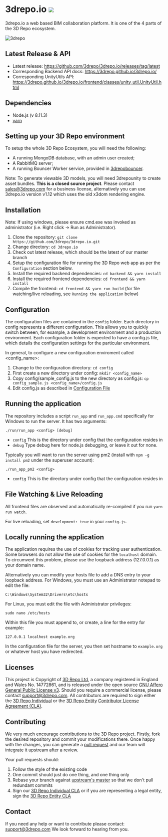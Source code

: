 # 3drepo.io ![](https://travis-ci.org/3drepo/3drepo.io.svg?branch=master)

3drepo.io a web based BIM collaboration platform. It is one of the 4 parts of the 3D Repo ecosystem.

![3drepo](https://user-images.githubusercontent.com/11945337/44221768-60634280-a17a-11e8-989e-089a650e3710.png)

## Latest Release & API
* Latest release: https://github.com/3drepo/3drepo.io/releases/tag/latest
* Corresponding Backend API docs: https://3drepo.github.io/3drepo.io/
* Corresponding UnityUtils API: https://3drepo.github.io/3drepo.io/frontend/classes/unity_util.UnityUtil.html

## Dependencies

* Node.js (v 8.11.3)
* [yarn](https://yarnpkg.com/lang/en/docs/install/)

## Setting up your 3D Repo environment
To setup the whole 3D Repo Ecosystem, you will need the following:
- A running MongoDB database, with an admin user created;
- A RabbitMQ server;
- A running Bouncer Worker service, provided in [3drepobouncer](https://github.com/3drepo/3drepobouncer).

Note: To generate viewable 3D models, you will need 3drepounity to create asset bundles. **This is a closed source project**. Please contact sales@3drepo.com for a business license, alternatively you can use 3drepo.io version v1.12 which uses the old x3dom rendering engine.

## Installation

Note: If using windows, please ensure cmd.exe was invoked as administrator (i.e. Right click -> Run as Administrator).

1. Clone the repository: `git clone https://github.com/3drepo/3drepo.io.git`
2. Change directory: `cd 3drepo.io`
3. Check out latest release, which should be the latest of our master branch
5. Setup the configuration file for running the 3D Repo web app as per the `Configuration` section below.
6. Install the required backend dependencies: `cd backend && yarn install`
7. Install the required frontend dependencies: `cd frontend && yarn install`
8. Compile the frontend: `cd frontend && yarn run build` (for file watching/live reloading, see `Running the application` below)

## Configuration

The configuration files are contained in the `config` folder. Each directory in config represents a different configuration. This allows you to quickly switch between, for example, a development environment and a production environment. Each configuration folder is expected to have a config.js file, which details the configuration settings for the particular environment.

In general, to configure a new configuration enviroment called <config_name>:

1. Change to the configuration directory: `cd config`
2. First create a new directory under config: `mkdir <config_name>`
3. Copy config/sample_config.js to the new directory as config.js: `cp config_sample.js <config_name>/config.js`
4. Edit config.js as described in [Configuration File](https://github.com/3drepo/3drepo.io/wiki/Configuration-File)

## Running the application

The repository includes a script `run_app` and `run_app.cmd` specifically for Windows to run the server. It has two arguments:

`./run/run_app <config> [debug]`
- `config` This is the directory under config that the configuration resides in
- `debug` Type debug here for node.js debugging, or leave it out for none.

Typically you will want to run the server using pm2 (install with `npm -g install pm2` under the superuser account):

`./run_app_pm2 <config>`
* `config` This is the directory under config that the configuration resides in

## File Watching & Live Reloading

All frontend files are observed and automatically re-compiled if you run `yarn run watch`.

For live reloading, set `development: true` in your `config.js`.

## Locally running the application

The application requires the use of cookies for tracking user authentication. Some browsers do not
allow the use of cookies for the `localhost` domain. To circumvent this problem, please use the loopback address (127.0.0.1) as your domain name.

Alternatively you can modify your hosts file to add a DNS entry to your loopback address. For Windows, you must use an Administrator notepad to edit the file:

`C:\Windows\System32\Drivers\etc\hosts`

For Linux, you must edit the file with Administrator privileges:

`sudo nano /etc/hosts`

Within this file you must append to, or create, a line for the entry for example:

`127.0.0.1 localhost example.org`

In the configuration file for the server, you then set hostname to `example.org` or whatever host you have redirected.

## Licenses
This project is Copyright of [3D Repo Ltd](http://3drepo.org), a company registered in England and Wales No. 14772861, and is released under the open source [GNU Affero General Public License v3](http://www.gnu.org/licenses/agpl-3.0.en.html). Should you require a commercial license, please contact [support@3drepo.com](mailto:support@3drepo.com). All contributors are required to sign either the [3D Repo Individual](https://gist.github.com/jozefdobos/e177af804c9bcd217b73) or the [3D Repo Entity](https://gist.github.com/jozefdobos/c7c4c1c18cfb211c45d2) [Contributor License Agreement (CLA)](https://en.wikipedia.org/wiki/Contributor_License_Agreement).

## Contributing
We very much encourage contributions to the 3D Repo project. Firstly, fork the desired repository and commit your modifications there. Once happy with the changes, you can generate a [pull request](https://help.github.com/articles/using-pull-requests/) and our team will integrate it upstream after a review.

Your pull requests should:

1. Follow the style of the existing code
2. One commit should just do one thing, and one thing only
3. Rebase your branch against [upstream's master](https://help.github.com/articles/merging-an-upstream-repository-into-your-fork/) so that we don't pull redundant commits
4. Sign our [3D Repo Individual CLA](https://gist.github.com/jozefdobos/e177af804c9bcd217b73) or if you are representing a legal entity, sign the [3D Repo Entity CLA](https://gist.github.com/jozefdobos/c7c4c1c18cfb211c45d2)


## Contact

If you need any help or want to contribute please contact: [support@3drepo.com](mailto:support@3drepo.com)
We look forward to hearing from you.
